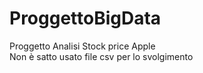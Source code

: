 # ProggettoBigData
Proggetto Analisi Stock price Apple
<br>Non è satto usato file csv per lo svolgimento<br>
